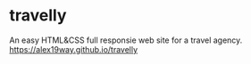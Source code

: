 # travelly
An easy HTML&CSS full responsie web site for a travel agency.
https://alex19way.github.io/travelly

